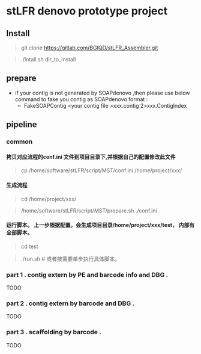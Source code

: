 # stLFR denovo prototype project

## Install

> git clone https://gitlab.com/BGIQD/stLFR_Assembler.git
    
> ./intall.sh dir_to_install

## prepare

* if your contig  is not generated by SOAPdenovo ,then please use 
  below command to fake you contig as SOAPdenovo format :
    * FakeSOAPContig \<your contig file >xxx.contig 2>xxx.ContigIndex

## pipeline 


### common

####	拷贝对应流程的conf.ini 文件到项目目录下,并根据自己的配置修改此文件

>cp /home/software/stLFR/script/MST/conf.ini /home/project/xxx/

####	生成流程

> cd  /home/project/xxx/
 
> /home/software/stLFR/script/MST/prepare.sh ./conf.ini

#### 运行脚本。 上一步根据配置，会生成项目目录/home/project/xxx/test， 内部有全部脚本。

> cd test

> ./run.sh # 或者按需要单步执行具体脚本。


### part 1 . contig extern by PE and barcode info and DBG .

TODO

### part 2 . contig extern by barcode and DBG .

TODO 

### part 3 . scaffolding by barcode .

TODO 

